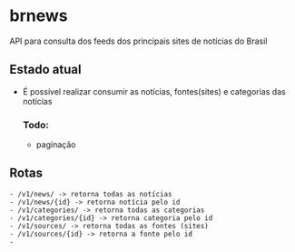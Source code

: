 # brnews
API para consulta dos feeds dos principais sites de notícias do Brasil

## Estado atual
- É possível realizar consumir as notícias, fontes(sites) e categorias das notícias

    ### Todo:
    - paginação
  
## Rotas
    - /v1/news/ -> retorna todas as notícias
    - /v1/news/{id} -> retorna notícia pelo id
    - /v1/categories/ -> retorna todas as categorias
    - /v1/categories/{id} -> retorna categoria pelo id
    - /v1/sources/ -> retorna todas as fontes (sites)
    - /v1/sources/{id} -> retorna a fonte pelo id
    - 
